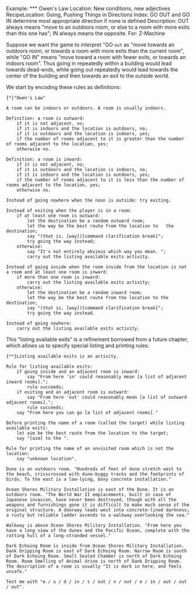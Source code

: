 Example: *** Owen's Law
Location: New conditions, new adjectives
RecipeLocation: Going, Pushing Things in Directions
Index: GO OUT and GO IN determine most appropriate direction if none is defined
Description: OUT always means "move to an outdoors room, or else to a room with more exits than this one has"; IN always means the opposite.
For: Z-Machine

  
Suppose we want the game to interpret "GO ``out`` as "move towards an outdoors room, or towards a room with more exits than the current room", while "GO IN" means "move toward a room with fewer exits, or towards an indoors room". Thus going in repeatedly within a building would lead towards dead-ends, while going out repeatedly would lead towards the center of the building and then towards an exit to the outside world.

  
We start by encoding these rules as definitions:

  

``` inform7
{*}"Owen's Law"

A room can be indoors or outdoors. A room is usually indoors.

Definition: a room is outward:
	if it is not adjacent, no;
	if it is indoors and the location is outdoors, no;
	if it is outdoors and the location is indoors, yes;
	if the number of rooms adjacent to it is greater than the number of rooms adjacent to the location, yes;
	otherwise no.

Definition: a room is inward:
	if it is not adjacent, no;
	if it is outdoors and the location is indoors, no;
	if it is indoors and the location is outdoors, yes;
	if the number of rooms adjacent to it is less than the number of rooms adjacent to the location, yes;
	otherwise no.

Instead of going nowhere when the noun is outside: try exiting.

Instead of exiting when the player is in a room:
	if at least one room is outward:
		let the destination be a random outward room;
		let the way be the best route from the location to	 the destination;
		say "(that is, [way])[command clarification break]";
		try going the way instead;
	otherwise:
		say "It's not entirely obvious which way you mean. ";
		carry out the listing available exits activity.

Instead of going inside when the room inside from the location is not a room and at least one room is inward:
	if more than one room is inward:
		carry out the listing available exits activity;
	otherwise:
		let the destination be a random inward room;
		let the way be the best route from the location to the destination;
		say "(that is, [way])[command clarification break]";
		try going the way instead.

Instead of going nowhere:
	carry out the listing available exits activity.
```

  
This "listing available exits" is a refinement borrowed from a future chapter, which allows us to specify special listing and printing rules:

  

``` inform7
{**}Listing available exits is an activity.

Rule for listing available exits:
	if going inside and an adjacent room is inward:
		say "From here 'in' could reasonably mean [a list of adjacent inward rooms].";
		rule succeeds;
	if exiting and an adjacent room is outward:
		say "From here 'out' could reasonably mean [a list of outward adjacent rooms].";
		rule succeeds;
	say "From here you can go [a list of adjacent rooms]."

Before printing the name of a room (called the target) while listing available exits:
	let aim be the best route from the location to the target;
	say "[aim] to the ".

Rule for printing the name of an unvisited room which is not the location:
	say "unknown location".

Dune is an outdoors room. "Hundreds of feet of dune stretch west to the beach, crisscrossed with dune-buggy tracks and the footprints of birds. To the east is a low-lying, boxy concrete installation."

Ocean Shores Military Installation is east of the Dune. It is an outdoors room. "The World War II emplacements, built in case of Japanese invasion, have never been destroyed, though with all the weapons and furnishings gone it is difficult to make much sense of the original structure. A doorway leads west into concrete-lined darkness; a rusty but reliable ladder ascends to a walkway overlooking the sea."

Walkway is above Ocean Shores Military Installation. "From here you have a long view of the dunes and the Pacific Ocean, complete with the rotting hull of a long-stranded vessel."

Dark Echoing Room is inside from Ocean Shores Military Installation. Dank Dripping Room is east of Dark Echoing Room. Narrow Room is south of Dark Echoing Room. Small Sealed Chamber is north of Dark Echoing Room. Room Smelling of Animal Urine is north of Dank Dripping Room. The description of a room is usually "It is dark in here, and feels unsafe."

Test me with "e / u / d / in / s / out / n / out / e / in / out / out / out".
```

